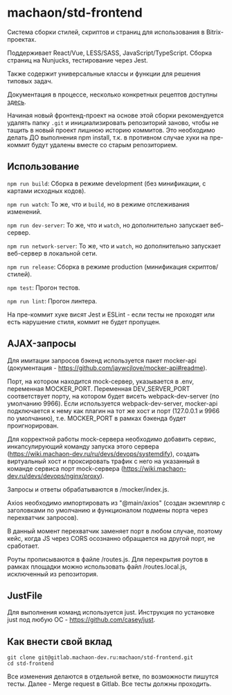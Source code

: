 # machaon/std-frontend

Система сборки стилей, скриптов и страниц для использования в Bitrix-проектах.

Поддерживает React/Vue, LESS/SASS, JavaScript/TypeScript. Сборка страниц на Nunjucks, тестирование через Jest.

Также содержит универсальные классы и функции для решения типовых задач.

Документация в процессе, несколько конкретных рецептов доступны [здесь](https://gitlab.machaon-dev.ru/machaon/std-frontend/tree/master/recipes).

Начиная новый фронтенд-проект на основе этой сборки рекомендуется удалять папку `.git` и инициализировать репозиторий заново,
чтобы не тащить в новый проект лишнюю историю коммитов. Это необходимо делать ДО выполнения npm install, т.к. в противном случае
хуки на пре-коммит будут удалены вместе со старым репозиторием.

## Использование

`npm run build`: Сборка в режиме development (без минификации, с картами исходных кодов).

`npm run watch`: То же, что и `build`, но в режиме отслеживания изменений.

`npm run dev-server`: То же, что и `watch`, но дополнительно запускает веб-сервер.

`npm run network-server`: То же, что и `watch`, но дополнительно запускает веб-сервер в локальной сети.

`npm run release`: Сборка в режиме production (минификация скриптов/стилей).

`npm test`: Прогон тестов.

`npm run lint`: Прогон линтера.

На пре-коммит хуке висят Jest и ESLint - если тесты не проходят или есть нарушение стиля, коммит не будет пропущен.

## AJAX-запросы

Для имитации запросов бэкенд используется пакет mocker-api (документация - https://github.com/jaywcjlove/mocker-api#readme).

Порт, на котором находится mock-сервер, указывается в .env, переменная MOCKER_PORT. Переменная DEV_SERVER_PORT соответствует порту, на котором будет висеть webpack-dev-server (по умолчанию 9966). Если используется webpack-dev-server, mocker-api подключается к нему как плагин на тот же хост и порт (127.0.0.1 и 9966 по умолчанию), т.е. MOCKER_PORT в рамках бэкенда будет проигнорирован.

Для корректной работы mock-сервера необходимо добавить сервис, инкапсулирующий команду запуска этого сервера (https://wiki.machaon-dev.ru/ru/devs/devops/systemdify), создать виртуальный хост и проксировать трафик с него на указанный в команде сервиса порт mock-сервера (https://wiki.machaon-dev.ru/devs/devops/nginx/proxy).

Запросы и ответы обрабатываются в /mocker/index.js.

Axios необходимо импортировать из "@main/axios" (создан экземпляр с заголовками по умолчанию и функционалом подмены порта через перехватчик запросов).

В данный момент перехватчик заменяет порт в любом случае, поэтому кейс, когда JS через CORS осознанно обращается на другой порт, не сработает.

Роуты прописываются в файле /routes.js. Для перекрытия роутов в рамках площадки можно использовать файл /routes.local.js, исключенный из репозитория.

## JustFile
Для выполнения команд используется just.
Инструкция по установке just под любую ОС - https://github.com/casey/just.

## Как внести свой вклад

    git clone git@gitlab.machaon-dev.ru:machaon/std-frontend.git
    cd std-frontend

Все изменения делаются в отдельной ветке, по возможности пишутся тесты.
Далее - Merge request в Gitlab. Все тесты должны проходить.
